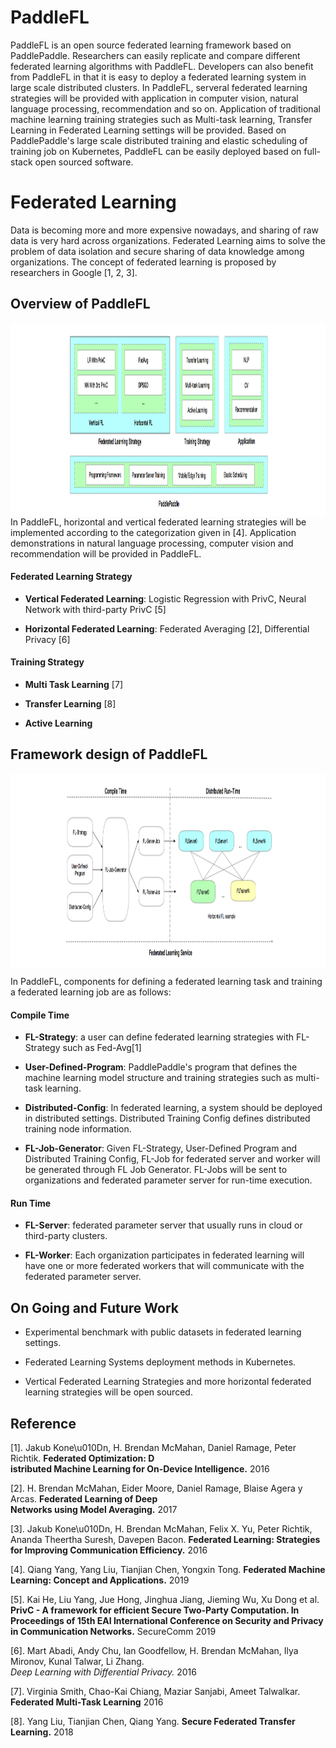 ﻿# PaddleFL

PaddleFL is an open source federated learning framework based on PaddlePaddle. Researchers can easily replicate and compare different federated learning algorithms with PaddleFL. Developers can also benefit from PaddleFL in that it is easy to deploy a federated learning system in large scale distributed clusters. In PaddleFL, serveral federated learning strategies will be provided with application in computer vision, natural language processing, recommendation and so on. Application of traditional machine learning training strategies such as Multi-task learning, Transfer Learning in Federated Learning settings will be provided. Based on PaddlePaddle's large scale distributed training and elastic scheduling of training job on Kubernetes, PaddleFL can be easily deployed based on full-stack open sourced software.

# Federated Learning

Data is becoming more and more expensive nowadays, and sharing of raw data is very hard across organizations. Federated Learning aims to solve the problem of data isolation and secure sharing of data knowledge among organizations. The concept of federated learning is proposed by researchers in Google [1, 2, 3].

## Overview of PaddleFL

<img src='images/FL-framework.png' width = "1300" height = "310" align="middle"/>
In PaddleFL, horizontal and vertical federated learning strategies will be implemented according to the categorization given in [4]. Application demonstrations in natural language processing, computer vision and recommendation will be provided in PaddleFL.

#### Federated Learning Strategy
- **Vertical Federated Learning**: Logistic Regression with PrivC, Neural Network with third-party PrivC [5]

- **Horizontal Federated Learning**: Federated Averaging [2], Differential Privacy [6]

#### Training Strategy

- **Multi Task Learning** [7]

- **Transfer Learning** [8]

- **Active Learning**

## Framework design of PaddleFL

<img src='images/FL-training.png' width = "1300" height = "310" align="middle"/>

In PaddleFL, components for defining a federated learning task and training a federated learning job are as follows:

#### Compile Time

- **FL-Strategy**: a user can define federated learning strategies with FL-Strategy such as Fed-Avg[1]

- **User-Defined-Program**: PaddlePaddle's program that defines the machine learning model structure and training strategies such as multi-task learning.

- **Distributed-Config**: In federated learning, a system should be deployed in distributed settings. Distributed Training Config defines distributed training node information.

- **FL-Job-Generator**: Given FL-Strategy, User-Defined Program and Distributed Training Config, FL-Job for federated server and worker will be generated through FL Job Generator. FL-Jobs will be sent to organizations and federated parameter server for run-time execution.

#### Run Time

- **FL-Server**: federated parameter server that usually runs in cloud or third-party clusters.

- **FL-Worker**: Each organization participates in federated learning will have one or more federated workers that will communicate with the federated parameter server.

## On Going and Future Work

- Experimental benchmark with public datasets in federated learning settings.

- Federated Learning Systems deployment methods in Kubernetes.

- Vertical Federated Learning Strategies and more horizontal federated learning strategies will be open sourced.

## Reference

[1]. Jakub Kone\u010Dn, H. Brendan McMahan, Daniel Ramage, Peter Richtik. **Federated Optimization: D\
istributed Machine Learning for On-Device Intelligence.** 2016

[2]. H. Brendan McMahan, Eider Moore, Daniel Ramage, Blaise Agera y Arcas. **Federated Learning of Deep\
 Networks using Model Averaging.** 2017

[3]. Jakub Kone\u010Dn, H. Brendan McMahan, Felix X. Yu, Peter Richtik, Ananda Theertha Suresh, Davepen Bacon. **Federated Learning: Strategies for Improving Communication Efficiency.** 2016

[4]. Qiang Yang, Yang Liu, Tianjian Chen, Yongxin Tong. **Federated Machine Learning: Concept and Applications.** 2019

[5]. Kai He, Liu Yang, Jue Hong, Jinghua Jiang, Jieming Wu, Xu Dong et al. **PrivC  - A framework for efficient Secure Two-Party Computation. In Proceedings of 15th EAI International Conference on Security and Privacy in Communication Networks.** SecureComm 2019

[6]. Mart Abadi, Andy Chu, Ian Goodfellow, H. Brendan McMahan, Ilya Mironov, Kunal Talwar, Li Zhang. *\
*Deep Learning with Differential Privacy.** 2016

[7]. Virginia Smith, Chao-Kai Chiang, Maziar Sanjabi, Ameet Talwalkar. **Federated Multi-Task Learning** 2016

[8]. Yang Liu, Tianjian Chen, Qiang Yang. **Secure Federated Transfer Learning.** 2018